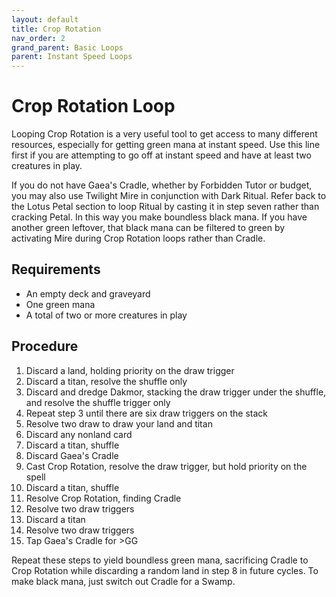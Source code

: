 ```yaml
---
layout: default
title: Crop Rotation
nav_order: 2
grand_parent: Basic Loops
parent: Instant Speed Loops
---
```


# Crop Rotation Loop

Looping Crop Rotation is a very useful tool to get access to many different resources, especially for getting green mana at instant speed. Use this line first if you are attempting to go off at instant speed and have at least two creatures in play.

If you do not have Gaea's Cradle, whether by Forbidden Tutor or budget, you may also use Twilight Mire in conjunction with Dark Ritual. Refer back to the Lotus Petal section to loop Ritual by casting it in step seven rather than cracking Petal. In this way you make boundless black mana. If you have another green leftover, that black mana can be filtered to green by activating Mire during Crop Rotation loops rather than Cradle.

## Requirements

* An empty deck and graveyard
* One green mana
* A total of two or more creatures in play

## Procedure

1. Discard a land, holding priority on the draw trigger
1. Discard a titan, resolve the shuffle only
1. Discard and dredge Dakmor, stacking the draw trigger under the shuffle, and resolve the shuffle trigger only
1. Repeat step 3 until there are six draw triggers on the stack
1. Resolve two draw to draw your land and titan
1. Discard any nonland card
1. Discard a titan, shuffle
1. Discard Gaea's Cradle
1. Cast Crop Rotation, resolve the draw trigger, but hold priority on the spell
1. Discard a titan, shuffle
1. Resolve Crop Rotation, finding Cradle
1. Resolve two draw triggers
1. Discard a titan
1. Resolve two draw triggers
1. Tap Gaea's Cradle for >GG

Repeat these steps to yield boundless green mana, sacrificing Cradle to Crop Rotation while discarding a random land in step 8 in future cycles. To make black mana, just switch out Cradle for a Swamp.
